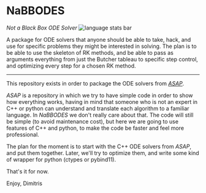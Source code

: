

# NaBBODES
*Not a Black Box ODE Solver*
![language stats bar](https://github.com/dkaramit/NaBBODES)


A package for ODE solvers that anyone should be able to take, hack, and use for specific problems they might be interested in solving. The plan is to be able to use the skeleton of RK methods, and be able to pass as arguments everything from just the Butcher tableau to specific step control, and optimizing every step for a chosen RK method. 


---
This repository exists in order to package the ODE solvers from [*ASAP*](https://dkaramit.github.io/ASAP/).

*ASAP* is a repository in which we try to have simple code in order to show how everything works, having in mind that someone who is not an expert in C++ or python can understand and translate each algorithm to a familiar language. In *NaBBODES* we don't really care about that. The code will still be simple (to avoid maintenance cost), but here we are going to use features of C++ and python, to make the code be faster and feel more professional.   

The plan for the moment is to start with the C++ ODE solvers from *ASAP*, and put them together. Later, we'll try to optimize them, and write some kind of wrapper for python (ctypes or pybind11).


That's it for now.

Enjoy,
Dimitris
